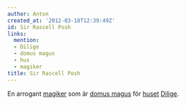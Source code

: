 ```yaml
---
author: Anton
created_at: '2012-03-18T12:39:49Z'
id: Sir Rascell Posh
links:
  mention:
  - Dilige
  - domus magus
  - hus
  - magiker
title: Sir Rascell Posh
---
```


En arrogant [magiker] som är [domus magus] för [huset][] [Dilige].

  [magiker]: magiker
  [domus magus]: domus_magus
  [huset]: hus
  [Dilige]: Dilige
